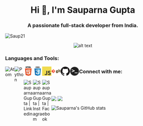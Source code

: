 <h1 align="center">Hi 👋, I'm Sauparna Gupta</h1>
<h3 align="center">A passionate full-stack developer from India.</h3>

<p align="left"> <img src="https://komarev.com/ghpvc/?username=Saup21&label=Profile%20views&color=0e75b6&style=flat" alt="Saup21" /> </p>
<p align="center">
<img src="https://www.vkreate.in/storage/services_image/2019-10-02-17-55-54-5d94e4aa809b3-web-development.gif" alt="alt text" height="500px" width="500px">
</p>


### Languages and Tools:

<img align="left" alt="Atom" width="30px" src="https://cdn.jsdelivr.net/npm/simple-icons@3.13.0/icons/atom.svg" />
<img align="left" alt="Python" width="30px" src="https://i.imgur.com/gnK58k4.png">
<img align="left" alt="HTML5" width="30px" src="https://raw.githubusercontent.com/github/explore/80688e429a7d4ef2fca1e82350fe8e3517d3494d/topics/html/html.png" />
<img align="left" alt="CSS3" width="30px" src="https://raw.githubusercontent.com/github/explore/80688e429a7d4ef2fca1e82350fe8e3517d3494d/topics/css/css.png" />
<img align="left" alt="JavaScript" width="30px" src="https://raw.githubusercontent.com/github/explore/80688e429a7d4ef2fca1e82350fe8e3517d3494d/topics/javascript/javascript.png" />
<img align="left" alt="Git" width="30px" src="https://raw.githubusercontent.com/github/explore/80688e429a7d4ef2fca1e82350fe8e3517d3494d/topics/git/git.png" />
<img align="left" alt="GitHub" width="30px" src="https://raw.githubusercontent.com/github/explore/78df643247d429f6cc873026c0622819ad797942/topics/github/github.png" />
<img align="left" alt="Terminal" width="30px" src="https://raw.githubusercontent.com/github/explore/80688e429a7d4ef2fca1e82350fe8e3517d3494d/topics/terminal/terminal.png" />

### Connect with me:

<a href="https://www.linkedin.com/in/sauparna-gupta-0b55561b1/" target="_blank">
  <img align="left" alt="Sauparna Gupta | Linkedin" width="30px" src="https://upload.wikimedia.org/wikipedia/commons/thumb/e/e9/Linkedin_icon.svg/256px-Linkedin_icon.svg.png" />
</a>
<a href="https://www.instagram.com/saup_21/" target="_blank">
  <img align="left" alt="Sauparna Gupta | Instagram" width="30px" src="https://cdn.jsdelivr.net/npm/simple-icons@v3/icons/instagram.svg"/>
</a>
<a href="https://www.facebook.com/sauparna.gupta/" target="_blank">
  <img align="left" alt="Sauparna Gupta | Facebook" width="30px" src="https://cdn.jsdelivr.net/npm/simple-icons@v3/icons/facebook.svg"/>
</a>


<br/>
<br/><br/>

<img align="center" src="https://github-readme-stats.vercel.app/api?username=Saup21&count_private=true&show_icons=true&theme=tokyonight" />

<img align="center" src="https://github-readme-stats.vercel.app/api/top-langs/?username=Saup21&layout=compact&theme=react&count_private=false" />

![Sauparna's GitHub stats](https://github-readme-streak-stats.herokuapp.com/?user=Saup21&theme=vision-friendly-dark)
